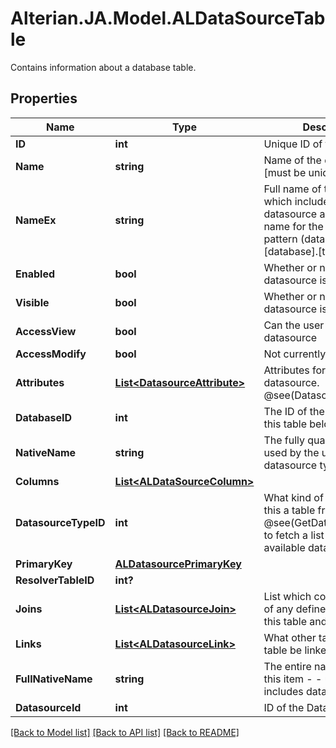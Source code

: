 # Alterian.JA.Model.ALDataSourceTable
Contains information about a database table.

## Properties

Name | Type | Description | Notes
------------ | ------------- | ------------- | -------------
**ID** | **int** | Unique ID of the datasource | [optional] 
**Name** | **string** | Name of the datasource [must be unique] | [optional] 
**NameEx** | **string** | Full name of this table, which includes in the datasource and the native name for the table in the pattern (datasource).[database].[table] | [optional] 
**Enabled** | **bool** | Whether or not this datasource is enabled | [optional] 
**Visible** | **bool** | Whether or not this datasource is visible | [optional] 
**AccessView** | **bool** | Can the user view this datasource | [optional] 
**AccessModify** | **bool** | Not currently used | [optional] 
**Attributes** | [**List&lt;DatasourceAttribute&gt;**](DatasourceAttribute.md) | Attributes for this datasource.  @see(DatasourceAttribute) | [optional] 
**DatabaseID** | **int** | The ID of the database that this table belongs to. | [optional] 
**NativeName** | **string** | The fully qualified name as used by the underlying datasource type. | [optional] 
**Columns** | [**List&lt;ALDataSourceColumn&gt;**](ALDataSourceColumn.md) |  | [optional] 
**DatasourceTypeID** | **int** | What kind of datasource is this a table from?  See @see(GetDataSourceTypes) to fetch a list of the available datasource types. | [optional] 
**PrimaryKey** | [**ALDatasourcePrimaryKey**](ALDatasourcePrimaryKey.md) |  | [optional] 
**ResolverTableID** | **int?** |  | [optional] 
**Joins** | [**List&lt;ALDatasourceJoin&gt;**](ALDatasourceJoin.md) | List which columns are part of any defined join between this table and linked tables. | [optional] 
**Links** | [**List&lt;ALDatasourceLink&gt;**](ALDatasourceLink.md) | What other tables can this table be linked to? | [optional] 
**FullNativeName** | **string** | The entire native name of this item - - usually includes database and table | [optional] 
**DatasourceId** | **int** | ID of the Datasource | [optional] 

[[Back to Model list]](../README.md#documentation-for-models) [[Back to API list]](../README.md#documentation-for-api-endpoints) [[Back to README]](../README.md)

